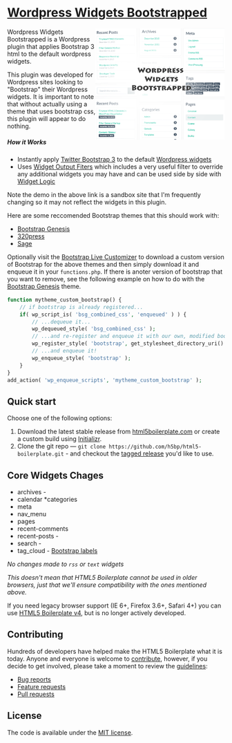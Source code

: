 # [Wordpress Widgets Bootstrapped](http://gb3.wpengine.com/hello-world/)


<img align="right" width="300" src="https://github.com/Wordpress-Development/wordpress-widgets-bootstrapped/blob/master/assets/screenshot.jpg">


Wordpress Widgets Bootstrapped is a Wordpress plugin that applies Bootstrap 3 html to the default wordpress widgets. 

This plugin was developed for Wordpress sites looking to "Bootstrap" their Wordpress widgets. It is important to note that without actually using a theme that uses bootstrap css, this plugin will appear to do nothing.

##### How it Works

* Instantly apply [Twitter Bootstrap 3](http://getbootstrap.com) to the default [Wordpress widgets](https://codex.wordpress.org/WordPress_Widgets)
* Uses [Widget Output Fiters](https://wordpress.org/plugins/widget-output-filters/) which includes a very useful filter to override any additional widgets you may have and can be used side by side with [Widget Logic](https://wordpress.org/plugins/widget-logic/)

Note the demo in the above link is a sandbox site that I'm frequently changing so it may not reflect the widgets in this plugin.

Here are some reccomended Bootstrap themes that this should work with:
* [Bootstrap Genesis](https://github.com/salcode/bootstrap-genesis)
* [320press](https://github.com/320press/wordpress-bootstrap)
* [Sage](https://github.com/roots/sage)


Optionally visit the [Bootstrap Live Customizer](http://bootstrap-live-customizer.com/) to download a custom version of Bootstrap for the above themes and then simply download it and enqueue it in your `functions.php`. If there is anoter version of bootstrap that you want to remove, see the following example on how to do with the [Bootstrap Genesis](https://github.com/salcode/bootstrap-genesis) theme.

```php
function mytheme_custom_bootstrap() {
    // if bootstrap is already registered...
    if( wp_script_is( 'bsg_combined_css', 'enqueued' ) ) {
        // ...dequeue it...
        wp_dequeued_style( 'bsg_combined_css' );
        // ...and re-register and enqueue it with our own, modified bootstrap...
        wp_register_style( 'bootstrap', get_stylesheet_directory_uri() . '/css/custom-bootstrap.css' );
        // ...and enqueue it!
        wp_enqueue_style( 'bootstrap' );
    }
}
add_action( 'wp_enqueue_scripts', 'mytheme_custom_bootstrap' );
```


## Quick start

Choose one of the following options:

1. Download the latest stable release from
   [html5boilerplate.com](https://html5boilerplate.com/) or create a
   custom build using [Initializr](http://www.initializr.com).
2. Clone the git repo — `git clone
   https://github.com/h5bp/html5-boilerplate.git` - and checkout the
   [tagged release](https://github.com/h5bp/html5-boilerplate/releases)
   you'd like to use.





## Core Widgets Chages

* archives - 
* calendar
*categories
* meta
* nav_menu
* pages
* recent-comments
* recent-posts - 
* search -
* tag_cloud - [Bootstrap labels](http://getbootstrap.com/components/#labels)


_No changes made to `rss` or `text` widgets_

*This doesn't mean that HTML5 Boilerplate cannot be used in older browsers,
just that we'll ensure compatibility with the ones mentioned above.*

If you need legacy browser support (IE 6+, Firefox 3.6+, Safari 4+) you
can use [HTML5 Boilerplate v4](https://github.com/h5bp/html5-boilerplate/tree/v4),
but is no longer actively developed.





## Contributing

Hundreds of developers have helped make the HTML5 Boilerplate what it is
today. Anyone and everyone is welcome to [contribute](CONTRIBUTING.md),
however, if you decide to get involved, please take a moment to review
the [guidelines](CONTRIBUTING.md):

* [Bug reports](CONTRIBUTING.md#bugs)
* [Feature requests](CONTRIBUTING.md#features)
* [Pull requests](CONTRIBUTING.md#pull-requests)


## License

The code is available under the [MIT license](LICENSE.txt).
